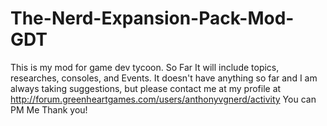 The-Nerd-Expansion-Pack-Mod-GDT
===============================

This is my mod for game dev tycoon.
So Far It will include topics, researches, consoles, and Events.
It doesn't have anything so far and I am always taking suggestions, but please contact me at my profile at 
http://forum.greenheartgames.com/users/anthonyvgnerd/activity You can PM Me Thank you!
